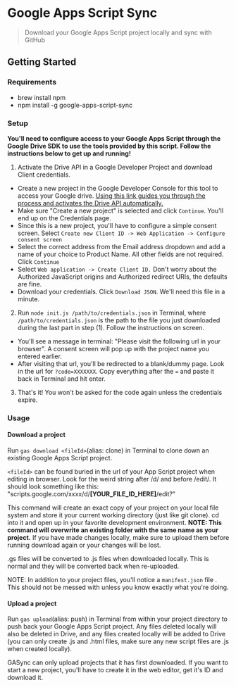 # Google Apps Script Sync
>Download your Google Apps Script project locally and sync with GitHub

## Getting Started

### Requirements
  - brew install npm
  - npm install -g google-apps-script-sync

### Setup
**You'll need to configure access to your Google Apps Script through the Google Drive SDK to use the tools provided by this script. Follow the instructions below to get up and running!**

1. Activate the Drive API in a Google Developer Project and download Client credentials.
  - Create a new project in the Google Developer Console for this tool to access your Google drive. [Using this link guides you through the process and activates the Drive API automatically.](https://console.developers.google.com/start/api?id=drive&credential=client_key)
  - Make sure "Create a new project" is selected and click `Continue`. You'll end up on the Credentials page.
  - Since this is a new project, you'll have to configure a simple consent screen. Select `Create new Client ID -> Web Application -> Configure consent screen`
  - Select the correct address from the Email address dropdown and add a name of your choice to Product Name. All other fields are not required. Click `Continue`
  - Select `Web application -> Create Client ID.` Don't worry about the Authorized JavaScript origins and Authorized redirect URIs, the defaults are fine.
  - Download your credentials. Click `Download JSON`. We'll need this file in a minute.

2. Run `node init.js /path/to/credentials.json` in Terminal, where `/path/to/credentials.json` is the path to the file you just downloaded during the last part in step (1). Follow the instructions on screen.
  - You'll see a message in terminal: "Please visit the following url in your browser". A consent screen will pop up with the project name you entered earlier.
  - After visiting that url, you'll be redirected to a blank/dummy page. Look in the url for `?code=XXXXXXX`. Copy everything after the `=` and paste it back in Terminal and hit enter.

3. That's it! You won't be asked for the code again unless the credentials expire.

### Usage
#### Download a project
Run `gas download <fileId>`(alias: clone) in Terminal to clone down an existing Google Apps Script project.

`<fileId>` can be found buried in the url of your App Script project when editing in browser. Look for the weird string after /d/ and before /edit/. It should look something like this: "scripts.google.com/xxxx/d/**[YOUR_FILE_ID_HERE]**/edit?"

This command will create an exact copy of your project on your local file system and store it your current working directory (just like git clone). cd into it and open up in your favorite development environment. **NOTE: This command will overwrite an existing folder with the same name as your project.** If you have made changes locally, make sure to upload them before running download again or your changes will be lost.

.gs files will be converted to .js files when downloaded locally. This is normal and they will be converted back when re-uploaded.

NOTE: In addition to your project files, you'll notice a `manifest.json` file . This should not be messed with unless you know exactly what you're doing.

#### Upload a project
Run `gas upload`(alias: push) in Terminal from within your project directory to push back your Google Apps Script project. Any files deleted locally will also be deleted in Drive, and any files created locally will be added to Drive (you can only create .js and .html files, make sure any new script files are .js when created locally).

GASync can only upload projects that it has first downloaded. If you want to start a new project, you'll have to create it in the web editor, get it's ID and download it.
